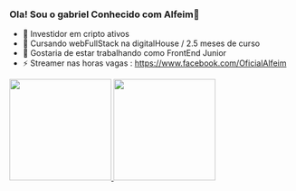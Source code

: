 ### Ola! Sou o gabriel Conhecido com Alfeim👋

- 🔭 Investidor em cripto ativos
- 🌱 Cursando webFullStack na digitalHouse / 2.5 meses de curso
- 👯 Gostaria de estar trabalhando como FrontEnd Junior
- ⚡ Streamer nas horas vagas : https://www.facebook.com/OficialAlfeim

<div>
  <a href="https://github.com/AlfeimJr">
    <img height="180em"
      src="https://github-readme-stats.vercel.app/api?username=AlfeimJr&show_icons=true&theme=dracula&include_all_commits=true&count_private=true" />
    <img height="180em"
      src="https://github-readme-stats.vercel.app/api/top-langs/?username=AlfeimJr&layout=compact&langs_count=7&theme=dracula" />
</div>
